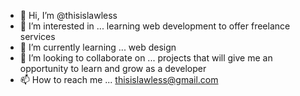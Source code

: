 - 👋 Hi, I’m @thisislawless
- 👀 I’m interested in ... learning web development to offer freelance services
- 🌱 I’m currently learning ... web design
- 💞️ I’m looking to collaborate on ... projects that will give me an opportunity to learn and grow as a developer
- 📫 How to reach me ... thisislawless@gmail.com

<!---
thisislawless/thisislawless is a ✨ special ✨ repository because its `README.md` (this file) appears on your GitHub profile.
You can click the Preview link to take a look at your changes.
--->
